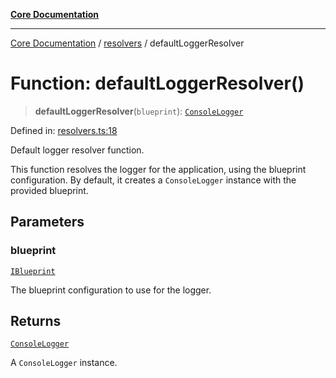 [**Core Documentation**](../../README.md)

***

[Core Documentation](../../README.md) / [resolvers](../README.md) / defaultLoggerResolver

# Function: defaultLoggerResolver()

> **defaultLoggerResolver**(`blueprint`): [`ConsoleLogger`](../../ConsoleLogger/classes/ConsoleLogger.md)

Defined in: [resolvers.ts:18](https://github.com/stonemjs/core/blob/e2200da501349da1fec304d821c002bb6d055b61/src/resolvers.ts#L18)

Default logger resolver function.

This function resolves the logger for the application, using the blueprint configuration.
By default, it creates a `ConsoleLogger` instance with the provided blueprint.

## Parameters

### blueprint

[`IBlueprint`](../../declarations/type-aliases/IBlueprint.md)

The blueprint configuration to use for the logger.

## Returns

[`ConsoleLogger`](../../ConsoleLogger/classes/ConsoleLogger.md)

A `ConsoleLogger` instance.

